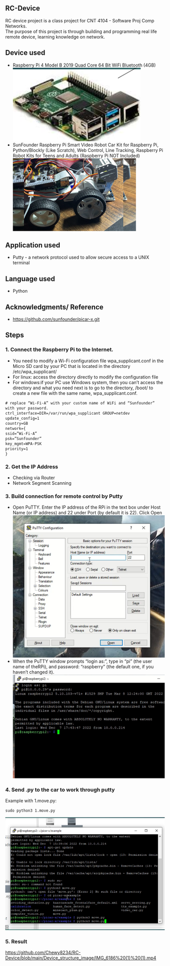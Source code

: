 
## RC-Device
RC device project is a class project for CNT 4104 - Software Proj Comp Networks.<br />
The purpose of this project is through building and programming real life remote device, learning knowledge on network.<br />

## Device used
* Raspberry Pi 4 Model B 2019 Quad Core 64 Bit WiFi Bluetooth (4GB)<br />
![Sample Image](Device_structure_image/rpi.png)<br />
* SunFounder Raspberry Pi Smart Video Robot Car Kit for Raspberry Pi, Python/Blockly (Like Scratch), Web Control, Line Tracking, Raspberry Pi Robot Kits for Teens and Adults (Raspberry Pi NOT Included) <br />
![Sample Image](Device_structure_image/picar.png)<br />

## Application used
* Putty - a network protocol used to allow secure access to a UNIX terminal

## Language used
* Python

## Acknowledgments/ Reference
* https://github.com/sunfounder/picar-x.git

## Steps
### 1. Connect the Raspberry Pi to the Internet. 
* You need to modify a Wi-Fi configuration file wpa_supplicant.conf in the Micro SD card by your PC that is located in the directory /etc/wpa_supplicant/
* For linux: access the directory directly to modify the configuration file
* For windows:if your PC use Windows system, then you can’t access the directory and what you need next is to go to the directory, /boot/ to create a new file with the same name, wpa_supplicant.conf.
```
# replace “Wi-Fi-A” with your custom name of WiFi and “Sunfounder” with your password. 
ctrl_interface=DIR=/var/run/wpa_supplicant GROUP=netdev
update_config=1
country=GB
network={
ssid=”Wi-Fi-A” 
psk=”Sunfounder”
key_mgmt=WPA-PSK
priority=1
}
```
### 2. Get the IP Address
* Checking via Router
* Network Segment Scanning

### 3. Build connection for remote control by Putty
* Open PuTTY. Enter the IP address of the RPi in the text box under Host Name (or IP address) and 22 under Port (by default it is 22). Click Open<br />
![Sample Image](Device_structure_image/step3.png)
* When the PuTTY window prompts “login as:”, type in “pi” (the user name of theRPi), and password: “raspberry” (the default one, if you haven’t changed it). <br />
![Sample Image](Device_structure_image/step4.png)
### 4. Send .py to the car to work through putty
Example with 1.move.py:
```
sudo python3 1.move.py
```
![Sample Image](Device_structure_image/step5.png)
### 5. Result
https://github.com/Chewy8234/RC-Device/blob/main/Device_structure_image/IMG_6186%20(1)%20(1).mp4
